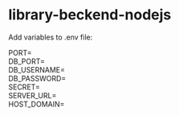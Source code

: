 # library-beckend-nodejs

Add variables to .env file:

PORT=\
DB_PORT=\
DB_USERNAME=\
DB_PASSWORD=\
SECRET=\
SERVER_URL=\
HOST_DOMAIN=
